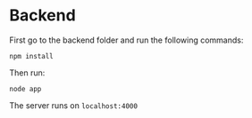 # Backend

First go to the backend folder and run the following commands: 
```
npm install
```
Then run:
```
node app
```
The server runs on ```localhost:4000```